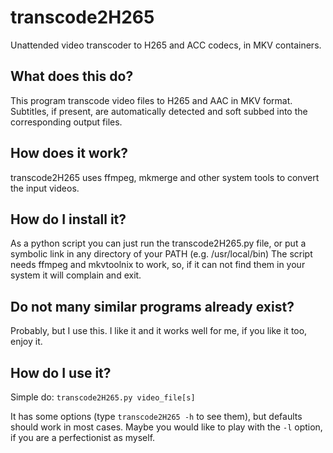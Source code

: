 # transcode2H265
Unattended video transcoder to H265 and ACC codecs, in MKV containers.

## What does this do?
This program transcode video files to H265 and AAC in MKV format. Subtitles,
if present, are automatically detected and soft subbed into the corresponding
output files.

## How does it work?
transcode2H265 uses ffmpeg, mkmerge and other system tools to convert the input videos.

## How do I install it?
As a python script you can just run the transcode2H265.py file, or put a symbolic link in any directory of your PATH (e.g. /usr/local/bin)
The script needs ffmpeg and mkvtoolnix to work, so, if it can not find them in your system it will complain and exit.

## Do not many similar programs already exist?
Probably, but I use this. I like it and it works well for me, if you like it too, enjoy it.

## How do I use it?
Simple do:
`transcode2H265.py video_file[s]`

It has some options (type `transcode2H265 -h` to see them), but defaults should work in most cases. Maybe you would like to play with the `-l` option, if you are a perfectionist as myself.

